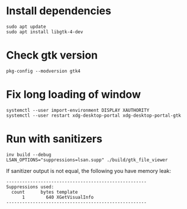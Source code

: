 # Install dependencies
```
sudo apt update
sudo apt install libgtk-4-dev
```

# Check gtk version
```
pkg-config --modversion gtk4
```

# Fix long loading of window
```
systemctl --user import-environment DISPLAY XAUTHORITY
systemctl --user restart xdg-desktop-portal xdg-desktop-portal-gtk
```

# Run with sanitizers
```
inv build --debug
LSAN_OPTIONS="suppressions=lsan.supp" ./build/gtk_file_viewer
```

If sanitizer output is not equal, the following you have memory leak:
```
-----------------------------------------------------
Suppressions used:
  count      bytes template
      1        640 XGetVisualInfo
-----------------------------------------------------
```

